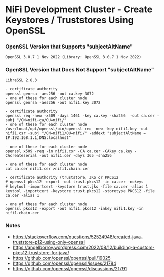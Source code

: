 # NiFi Development Cluster - Create Keystores / Truststores Using OpenSSL

### OpenSSL Version that Supports "subjectAltName"
`OpenSSL 3.0.7 1 Nov 2022 (Library: OpenSSL 3.0.7 1 Nov 2022)`

### OpenSSL Version that Does Not Support "subjectAltName"
`LibreSSL 2.8.3`

```
- certificate authority
openssl genrsa -aes256 -out ca.key 3072
- one of these for each cluster node
openssl genrsa -aes256 -out nifi1.key 3072

- certificate authority
openssl req -new -x509 -days 1461 -key ca.key -sha256  -out ca.cer -subj "/CN=nifi-ca/OU=nifi/"
- one of these for each cluster node
/usr/local/opt/openssl/bin/openssl req -new -key nifi1.key -out nifi1.csr -subj "/CN=nifi1/OU=nifi/" -addext "subjectAltName = IP:192.168.1.1,DNS:localhost"

- one of these for each cluster node
openssl x509 -req -in nifi1.csr -CA ca.cer -CAkey ca.key -CAcreateserial -out nifi1.cer -days 365 -sha256

- one of these for each cluster node
cat ca.cer nifi1.cer >nifi1.chain.cer

- certificate authority (truststore, JKS or PKCS12
# openssl pkcs12 -export -out trust.pkcs12 -in ca.cer -nokeys
# keytool -importcert -keystore trust.jks -file ca.cer -alias 1
keytool -importcert -keystore trust.pkcs12 -storetype PKCS12 -file ca.cer -alias 1

- one of these for each cluster node
openssl pkcs12 -export -out nifi1.pkcs12 -inkey nifi1.key -in nifi1.chain.cer
```

### Notes
- https://stackoverflow.com/questions/52524948/created-java-truststore-p12-using-only-openssl
- https://angelborroy.wordpress.com/2022/08/12/building-a-custom-pkcs12-truststore-for-java/
- https://github.com/openssl/openssl/pull/19025
- https://github.com/openssl/openssl/issues/21784
- https://github.com/openssl/openssl/discussions/21791

